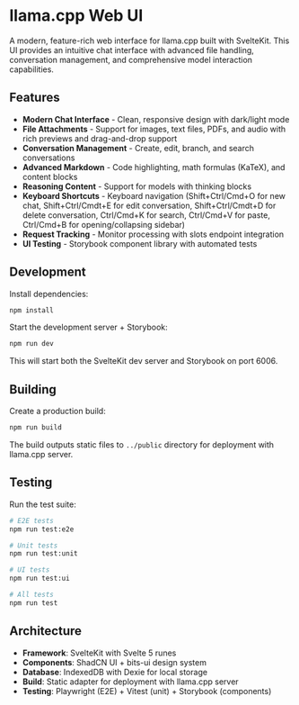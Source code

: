 # llama.cpp Web UI

A modern, feature-rich web interface for llama.cpp built with SvelteKit. This UI provides an intuitive chat interface with advanced file handling, conversation management, and comprehensive model interaction capabilities.

## Features

- **Modern Chat Interface** - Clean, responsive design with dark/light mode
- **File Attachments** - Support for images, text files, PDFs, and audio with rich previews and drag-and-drop support
- **Conversation Management** - Create, edit, branch, and search conversations
- **Advanced Markdown** - Code highlighting, math formulas (KaTeX), and content blocks
- **Reasoning Content** - Support for models with thinking blocks
- **Keyboard Shortcuts** - Keyboard navigation (Shift+Ctrl/Cmd+O for new chat, Shift+Ctrl/Cmdt+E for edit conversation, Shift+Ctrl/Cmdt+D for delete conversation, Ctrl/Cmd+K for search, Ctrl/Cmd+V for paste, Ctrl/Cmd+B for opening/collapsing sidebar)
- **Request Tracking** - Monitor processing with slots endpoint integration
- **UI Testing** - Storybook component library with automated tests

## Development

Install dependencies:

```bash
npm install
```

Start the development server + Storybook:

```bash
npm run dev
```

This will start both the SvelteKit dev server and Storybook on port 6006.

## Building

Create a production build:

```bash
npm run build
```

The build outputs static files to `../public` directory for deployment with llama.cpp server.

## Testing

Run the test suite:

```bash
# E2E tests
npm run test:e2e

# Unit tests
npm run test:unit

# UI tests
npm run test:ui

# All tests
npm run test
```

## Architecture

- **Framework**: SvelteKit with Svelte 5 runes
- **Components**: ShadCN UI + bits-ui design system
- **Database**: IndexedDB with Dexie for local storage
- **Build**: Static adapter for deployment with llama.cpp server
- **Testing**: Playwright (E2E) + Vitest (unit) + Storybook (components)
